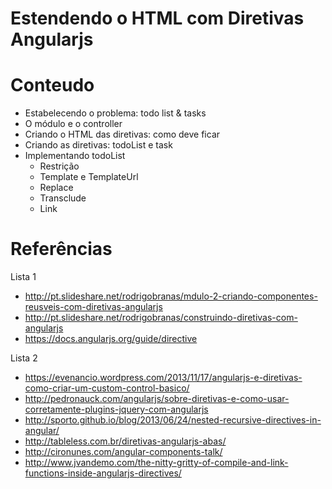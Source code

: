 Estendendo o HTML com Diretivas Angularjs
=

Conteudo
====

- Estabelecendo o problema: todo list & tasks
- O módulo e o controller
- Criando o HTML das diretivas: como deve ficar
- Criando as diretivas: todoList e task
- Implementando todoList
	+ Restrição
	+ Template e TemplateUrl
	+ Replace
	+ Transclude
	+ Link

Referências
====

Lista 1

- http://pt.slideshare.net/rodrigobranas/mdulo-2-criando-componentes-reusveis-com-diretivas-angularjs
- http://pt.slideshare.net/rodrigobranas/construindo-diretivas-com-angularjs
- https://docs.angularjs.org/guide/directive

Lista 2

- https://evenancio.wordpress.com/2013/11/17/angularjs-e-diretivas-como-criar-um-custom-control-basico/
- http://pedronauck.com/angularjs/sobre-diretivas-e-como-usar-corretamente-plugins-jquery-com-angularjs
- http://sporto.github.io/blog/2013/06/24/nested-recursive-directives-in-angular/
- http://tableless.com.br/diretivas-angularjs-abas/
- http://cironunes.com/angular-components-talk/
- http://www.jvandemo.com/the-nitty-gritty-of-compile-and-link-functions-inside-angularjs-directives/